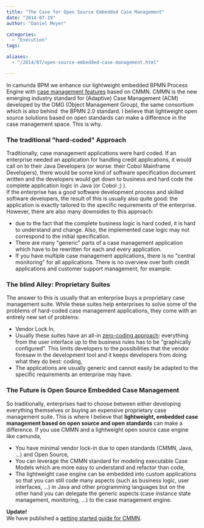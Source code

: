 ```yaml
---
title: "The Case for Open Source Embedded Case Management"
date: "2014-07-19"
author: "Daniel Meyer"

categories:
  - "Execution"
tags: 

aliases:
  - "/2014/07/open-source-embedded-case-management.html"

---
```


<div>
<div>
In camunda BPM we enhance our lightweight embedded BPMN Process Engine with <a href="http://docs.camunda.org/latest/api-references/cmmn10/">case management features</a> based on CMMN. CMMN is the new emerging industry standard for (Adaptive) Case Management (ACM) developed by the OMG (Object Management Group), the same consortium which is also behind &nbsp;the BPMN 2.0 standard. I believe that lightweight open source solutions based on open standards can make a difference in the case management space. This is why.</div>
<h3>
The traditional "hard-coded" Approach</h3>
<div>
Traditionally, case management applications were hard coded. If an enterprise needed an application for handling credit applications, it would call on to their Java Developers (or worse: their Cobol Mainframe Developers), there would be some kind of software specification document written and the developers would get down to business and hard code the complete application logic in Java (or Cobol ;) ).</div>
<div>
If the enterprise has a good software development process and skilled software developers, the result of this is usually also quite good: the application is exactly tailored to the specific requirements of the enterprise. However, there are also many downsides to this approach: &nbsp;</div>
<div>
<ul>
<li>due to the fact that the complete business logic is hard coded, it is hard to understand and change. Also, the implemented case logic may not correspond to the initial specification.</li>
<li>There are many "generic" parts of a case management application which have to be rewritten for each and every application.</li>
<li>If you have multiple case management applications, there is no "central monitoring" for all applications. There is no overview over both credit applications and customer support management, for example.</li>
</ul>
<h3>
The blind Alley: Proprietary Suites</h3>
<div>
The answer to this is usually that an enterprise buys a proprietary case management suite. While these suites help enterprises to solve some of the problems of hard-coded case management applications, they come with an entirely new set of problems:</div>
</div>
<div>
<ul>
<li>Vendor Lock In,</li>
<li>Usually these suites have an all-in&nbsp;<a href="http://blog.camunda.org/2013/04/the-camunda-hypothesis.html">zero-coding approach</a>: everything from the user interface up to the business rules has to be "graphically configured". This limits developers to the possibilities that the vendor foresaw in the development tool and it keeps developers from doing what they do best: coding,</li>
<li>The applications are usually generic and cannot easily be adapted to the specific requirements an enterprise may have.</li>
</ul>
<h3>
The Future is Open Source Embedded Case Management</h3>
<div>
So traditionally, enterprises had to choose between either developing everything themselves or buying an expensive proprietary case management suite. This is where I believe that&nbsp;<b>lightweight, embedded case management based on open source and open standards</b>&nbsp;can make a difference. If you use CMMN and a lightweight open source case engine like camunda,</div>
<div>
<ul>
<li>You have minimal vendor lock-in due to open standards (CMMN, Java, ...) and Open Source,</li>
<div>
</div>
<li>You can leverage the CMMN standard for modeling executable Case Models which are more easy to understand and refactor than code,</li>
<li>The lightweight case engine can be embedded into custom applications so that you can still code many aspects (such as business logic, user interfaces, ...) in Java and other programming languages but on the other hand you can delegate the generic aspects (case instance state management, monitoring, ...) to the case management engine.</li>
</ul>
<div>
<b>Update!</b></div>
</div>
</div>
<div>
We have published a&nbsp;<a href="http://blog.camunda.org/2014/12/getting-started-cmmn-and-camunda.html">getting started guide for CMMN</a>.</div>

</div>